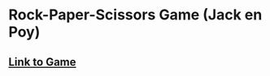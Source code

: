 # Rock-Paper-Scissors Game (Jack en Poy)

## [Link to Game](http://paper-rock-scissors.azurewebsites.net/ "Go to game")
